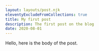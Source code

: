 ```yaml
---
layout: layouts/post.njk
eleventyExcludeFromCollections: true
title: My first post
description: The first post on the blog
date: 2020-08-01
---
```

Hello, here is the body of the post.
